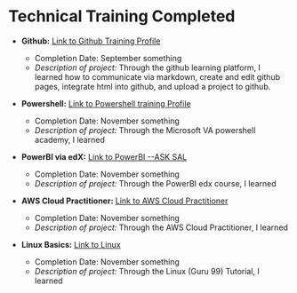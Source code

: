 # Technical Training Completed

* **Github:** [Link to Github Training Profile](https://github.com/kwbarker)
  * Completion Date: September something 
  * _Description of project:_ Through the github learning platform, I learned how to communicate via markdown, create and edit github pages, integrate html into github, and upload a project to github. 
 
* **Powershell:** [Link to Powershell training Profile](#)
  * Completion Date: November something
  * _Description of project:_ Through the Microsoft VA powershell academy, I learned 


* **PowerBI via edX:** [Link to PowerBI --ASK SAL](https://courses.edx.org/courses/course-v1:Microsoft+DAT207x+2T2018/course/)
  * Completion Date: November something
  * _Description of project:_ Through the PowerBI edx course, I learned 


* **AWS Cloud Practitioner:** [Link to AWS Cloud Practitioner](#)
  * Completion Date: November something
  * _Description of project:_ Through the AWS Cloud Practitioner, I learned

* **Linux Basics:** [Link to Linux](#)
  * Completion Date: November something
  * _Description of project:_ Through the Linux (Guru 99) Tutorial, I learned
















































